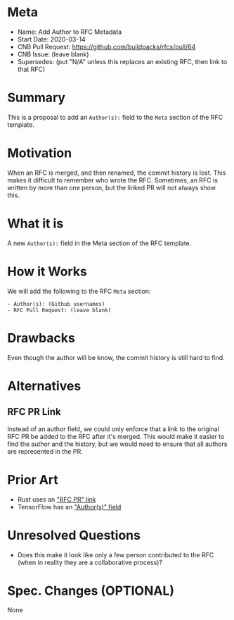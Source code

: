 # Meta
[meta]: #meta
- Name: Add Author to RFC Metadata
- Start Date: 2020-03-14
- CNB Pull Request: https://github.com/buildpacks/rfcs/pull/64
- CNB Issue: (leave blank)
- Supersedes: (put "N/A" unless this replaces an existing RFC, then link to that RFC)

# Summary
[summary]: #summary

This is a proposal to add an `Author(s):` field to the `Meta` section of the RFC template.

# Motivation
[motivation]: #motivation

When an RFC is merged, and then renamed, the commit history is lost. This makes it difficult to remember who wrote the RFC. Sometimes, an RFC is written by more than one person, but the linked PR will not always show this.

# What it is
[what-it-is]: #what-it-is

A new `Author(s):` field in the Meta section of the RFC template.

# How it Works
[how-it-works]: #how-it-works

We will add the following to the RFC `Meta` section:

```
- Author(s): (Github usernames)
- RFC Pull Request: (leave blank)
```

# Drawbacks
[drawbacks]: #drawbacks

Even though the author will be know, the commit history is still hard to find.

# Alternatives
[alternatives]: #alternatives

## RFC PR Link

Instead of an author field, we could only enforce that a link to the original RFC PR be added to the RFC after it's merged. This would make it easier to find the author and the history, but we would need to ensure that all authors are represented in the PR.

# Prior Art
[prior-art]: #prior-art

- Rust uses an ["RFC PR" link](https://github.com/rust-lang/rfcs/blob/master/0000-template.md)
- TensorFlow has an ["Author(s)" field](https://github.com/tensorflow/community/blob/master/rfcs/yyyymmdd-rfc-template.md)

# Unresolved Questions
[unresolved-questions]: #unresolved-questions

- Does this make it look like only a few person contributed to the RFC (when in reality they are a collaborative process)?

# Spec. Changes (OPTIONAL)
[spec-changes]: #spec-changes

None
